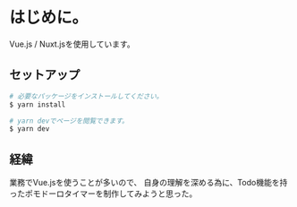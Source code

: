 # はじめに。
Vue.js / Nuxt.jsを使用しています。

## セットアップ

```bash
# 必要なパッケージをインストールしてください。
$ yarn install

# yarn devでページを閲覧できます。
$ yarn dev

```

## 経緯
業務でVue.jsを使うことが多いので、
自身の理解を深める為に、Todo機能を持ったポモドーロタイマーを制作してみようと思った。
